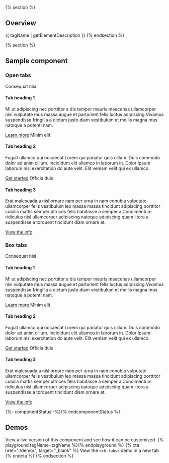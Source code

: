 {% section %}
## Overview
{{ tagName | getElementDescription }}
{% endsection %}

{% section %}
  ## Sample component

  ### Open tabs

  <rh-tabs>
    <rh-tab slot="tab">Consequat nisi</rh-tab>
    <rh-tab-panel>
      <h4>Tab heading 1</h4>
      <p>Mi ut adipiscing nec porttitor a dis tempor mauris maecenas ullamcorper 
      nisi vulputate mus massa augue et parturient felis luctus 
      adipiscing.Vivamus suspendisse fringilla a dictum justo diam vestibulum et 
      mollis magna mus natoque a potenti nam.</p>
      <rh-cta>
        <a href="#">Learn more</a>
      </rh-cta>
    </rh-tab-panel>
    <rh-tab slot="tab">Minim elit</rh-tab>
    <rh-tab-panel>
        <h4>Tab heading 2</h4>
        <p>Fugiat ullamco qui occaecat Lorem qui pariatur quis cillum. Duis 
        commodo dolor ad anim cillum. Incididunt elit ullamco in laborum in. 
        Dolor ipsum laborum nisi exercitation do aute velit. Elit veniam velit 
        qui ex ullamco.</p>
        <rh-cta>
          <a href="#">Get started</a>
        </rh-cta>
    </rh-tab-panel>
    <rh-tab slot="tab">Officia duis</rh-tab>
    <rh-tab-panel>
      <h4>Tab heading 3</h4>
      <p>Erat malesuada a nisl ornare nam per urna in nam conubia vulputate 
      ullamcorper felis vestibulum leo massa massa tincidunt adipiscing 
      porttitor cubilia mattis semper ultrices felis habitasse a semper 
      a.Condimentum ridiculus nisl ullamcorper adipiscing natoque adipiscing 
      quam litora a suspendisse a torquent tincidunt diam ornare at.</p>
      <rh-cta>
        <a href="#">View the info</a>
      </rh-cta>
    </rh-tab-panel>
  </rh-tabs>

  ### Box tabs

  <rh-tabs box="inset">
    <rh-tab slot="tab">Consequat nisi</rh-tab>
    <rh-tab-panel>
      <h4>Tab heading 1</h4>
      <p>Mi ut adipiscing nec porttitor a dis tempor mauris maecenas 
      ullamcorper nisi vulputate mus massa augue et parturient felis luctus 
      adipiscing.Vivamus suspendisse fringilla a dictum justo diam vestibulum 
      et mollis magna mus natoque a potenti nam.</p>
      <rh-cta>
        <a href="#">Learn more</a>
      </rh-cta>
    </rh-tab-panel>
    <rh-tab slot="tab">Minim elit</rh-tab>
    <rh-tab-panel>
      <h4>Tab heading 2</h4>
      <p>Fugiat ullamco qui occaecat Lorem qui pariatur quis cillum. Duis 
      commodo dolor ad anim cillum. Incididunt elit ullamco in laborum in. 
      Dolor ipsum laborum nisi exercitation do aute velit. Elit veniam velit 
      qui ex ullamco.</p>
      <rh-cta>
        <a href="#">Get started</a>
      </rh-cta>
    </rh-tab-panel>
    <rh-tab slot="tab">Officia duis</rh-tab>
    <rh-tab-panel>
      <h4>Tab heading 3</h4>
      <p>Erat malesuada a nisl ornare nam per urna in nam conubia vulputate 
      ullamcorper felis vestibulum leo massa massa tincidunt adipiscing 
      porttitor cubilia mattis semper ultrices felis habitasse a semper 
      a.Condimentum ridiculus nisl ullamcorper adipiscing natoque adipiscing 
      quam litora a suspendisse a torquent tincidunt diam ornare at.</p>
      <rh-cta>
        <a href="#">View the info</a>
      </rh-cta>
    </rh-tab-panel>
  </rh-tabs>


  {%- componentStatus -%}{% endcomponentStatus %}

  ## Demos
  View a live version of this component and see how it can be customized.
  {% playground tagName=tagName %}{% endplayground %}
  {% cta href="./demo/", target="_blank" %}
    View the `<rh-tabs>` demo in a new tab
  {% endcta %}
{% endsection %}


<!-- TODO: when tokens docs lands, move this to 'imports' frontmatter key -->
<script type="importmap">{{ importMap | dump | safe }}</script>
<script async src="https://ga.jspm.io/npm:es-module-shims@1.6.1/dist/es-module-shims.js"></script>
<script type="module">
import '@patternfly/elements/pf-tabs/pf-tabs.js';
</script>

